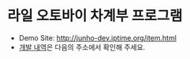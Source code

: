 # 라일 오토바이 차계부 프로그램

- Demo Site: http://junho-dev.iptime.org/item.html
- [개발 내역](http://192.168.0.11:9000/j1u2n3h4o7/rail/post/2 "개발내역")은 다음의 주소에서 확인해 주세요.
